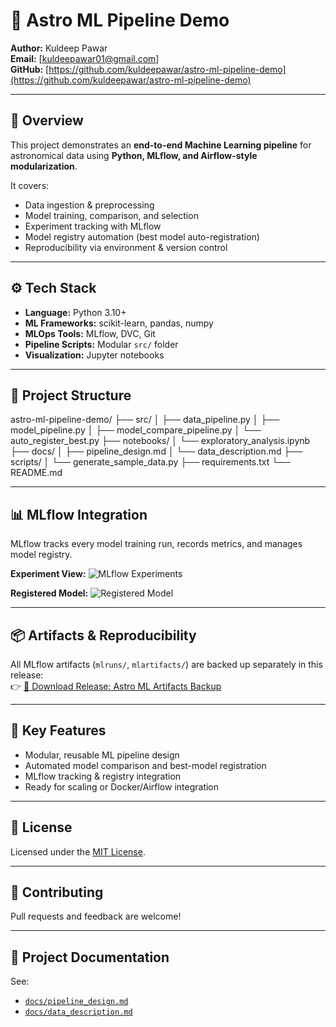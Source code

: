 # 🚀 Astro ML Pipeline Demo

**Author:** Kuldeep Pawar  
**Email:** [kuldeepawar01@gmail.com]  
**GitHub:** [https://github.com/kuldeepawar/astro-ml-pipeline-demo](https://github.com/kuldeepawar/astro-ml-pipeline-demo)

---

## 🧠 Overview
This project demonstrates an **end-to-end Machine Learning pipeline** for astronomical data using **Python, MLflow, and Airflow-style modularization**.

It covers:
- Data ingestion & preprocessing
- Model training, comparison, and selection
- Experiment tracking with MLflow
- Model registry automation (best model auto-registration)
- Reproducibility via environment & version control

---

## ⚙️ Tech Stack
- **Language:** Python 3.10+
- **ML Frameworks:** scikit-learn, pandas, numpy
- **MLOps Tools:** MLflow, DVC, Git
- **Pipeline Scripts:** Modular `src/` folder
- **Visualization:** Jupyter notebooks

---

## 🧩 Project Structure

astro-ml-pipeline-demo/
├── src/
│ ├── data_pipeline.py
│ ├── model_pipeline.py
│ ├── model_compare_pipeline.py
│ └── auto_register_best.py
├── notebooks/
│ └── exploratory_analysis.ipynb
├── docs/
│ ├── pipeline_design.md
│ └── data_description.md
├── scripts/
│ └── generate_sample_data.py
├── requirements.txt
└── README.md


---

## 📊 MLflow Integration
MLflow tracks every model training run, records metrics, and manages model registry.

**Experiment View:**
![MLflow Experiments](docs/images/mlflow_experiments.png)

**Registered Model:**
![Registered Model](docs/images/mlflow_registered_model.png)

---

## 📦 Artifacts & Reproducibility
All MLflow artifacts (`mlruns/`, `mlartifacts/`) are backed up separately in this release:  
👉 [📁 Download Release: Astro ML Artifacts Backup](../../releases)

---

## 🧠 Key Features
- Modular, reusable ML pipeline design
- Automated model comparison and best-model registration
- MLflow tracking & registry integration
- Ready for scaling or Docker/Airflow integration

---

## 🧾 License
Licensed under the [MIT License](LICENSE).

---

## 👥 Contributing
Pull requests and feedback are welcome!

---

## 📄 Project Documentation
See:
- [`docs/pipeline_design.md`](docs/pipeline_design.md)
- [`docs/data_description.md`](docs/data_description.md)


